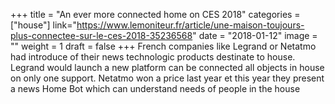 ﻿+++
title = "An ever more connected home on CES 2018" 
categories = ["house"]
link="https://www.lemoniteur.fr/article/une-maison-toujours-plus-connectee-sur-le-ces-2018-35236568"
date = "2018-01-12"
image = ""
weight = 1
draft = false
+++
French companies like Legrand or Netatmo had introduce of their news technologic products destinate to house. Legrand would launch a new platform can be connected all objects in house on only one support. Netatmo won a price last year et this year they present a news Home Bot which can understand needs of people in the house
